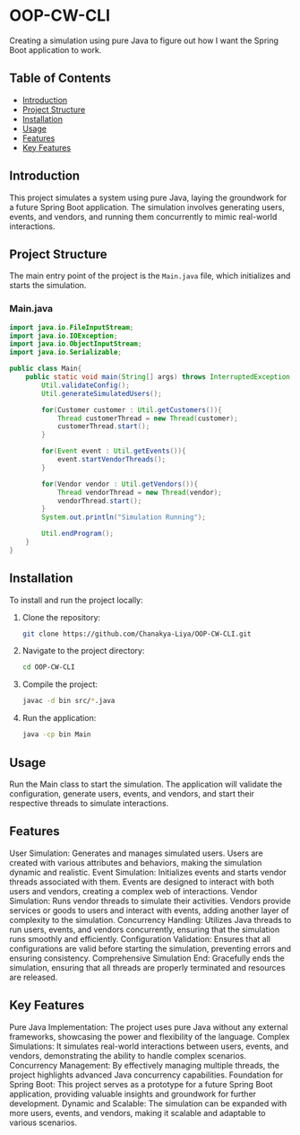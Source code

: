 # OOP-CW-CLI

Creating a simulation using pure Java to figure out how I want the Spring Boot application to work.

## Table of Contents

- [Introduction](#introduction)
- [Project Structure](#project-structure)
- [Installation](#installation)
- [Usage](#usage)
- [Features](#features)
- [Key Features](#key-features)

## Introduction

This project simulates a system using pure Java, laying the groundwork for a future Spring Boot application. The simulation involves generating users, events, and vendors, and running them concurrently to mimic real-world interactions.

## Project Structure

The main entry point of the project is the `Main.java` file, which initializes and starts the simulation.

### Main.java

```java
import java.io.FileInputStream;
import java.io.IOException;
import java.io.ObjectInputStream;
import java.io.Serializable;

public class Main{
    public static void main(String[] args) throws InterruptedException {
        Util.validateConfig();
        Util.generateSimulatedUsers();

        for(Customer customer : Util.getCustomers()){
            Thread customerThread = new Thread(customer);
            customerThread.start();
        }

        for(Event event : Util.getEvents()){
            event.startVendorThreads();
        }

        for(Vendor vendor : Util.getVendors()){
            Thread vendorThread = new Thread(vendor);
            vendorThread.start();
        }
        System.out.println("Simulation Running");

        Util.endProgram();
    }
}
```

## Installation

To install and run the project locally:

1. Clone the repository:
    ```sh
    git clone https://github.com/Chanakya-Liya/OOP-CW-CLI.git
    ```
2. Navigate to the project directory:
    ```sh
    cd OOP-CW-CLI
    ```
3. Compile the project:
    ```sh
    javac -d bin src/*.java
    ```
4. Run the application:
    ```sh
    java -cp bin Main
    ```

## Usage
Run the Main class to start the simulation. The application will validate the configuration, generate users, events, and vendors, and start their respective threads to simulate interactions.

## Features
User Simulation: Generates and manages simulated users. Users are created with various attributes and behaviors, making the simulation dynamic and realistic.
Event Simulation: Initializes events and starts vendor threads associated with them. Events are designed to interact with both users and vendors, creating a complex web of interactions.
Vendor Simulation: Runs vendor threads to simulate their activities. Vendors provide services or goods to users and interact with events, adding another layer of complexity to the simulation.
Concurrency Handling: Utilizes Java threads to run users, events, and vendors concurrently, ensuring that the simulation runs smoothly and efficiently.
Configuration Validation: Ensures that all configurations are valid before starting the simulation, preventing errors and ensuring consistency.
Comprehensive Simulation End: Gracefully ends the simulation, ensuring that all threads are properly terminated and resources are released. 

## Key Features
Pure Java Implementation: The project uses pure Java without any external frameworks, showcasing the power and flexibility of the language.
Complex Simulations: It simulates real-world interactions between users, events, and vendors, demonstrating the ability to handle complex scenarios.
Concurrency Management: By effectively managing multiple threads, the project highlights advanced Java concurrency capabilities.
Foundation for Spring Boot: This project serves as a prototype for a future Spring Boot application, providing valuable insights and groundwork for further development.
Dynamic and Scalable: The simulation can be expanded with more users, events, and vendors, making it scalable and adaptable to various scenarios.
